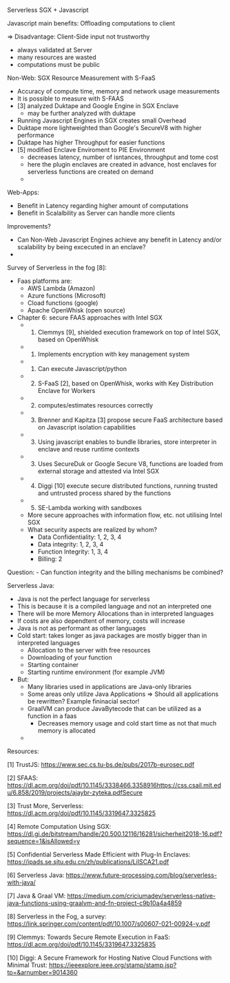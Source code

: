 Serverless SGX + Javascript

Javascript main benefits: Offloading computations to client

=> Disadvantage: Client-Side input not trustworthy

- always validated at Server
- many resources are wasted
- computations must be public

Non-Web: SGX Resource Measurement with S-FaaS

- Accuracy of compute time, memory and network usage measurements
- It is possible to measure with S-FAAS 
- [3] analyzed Duktape and Google Engine in SGX Enclave
  - may be further analyzed with duktape
- Running Javascript Engines in SGX creates small Overhead 
- Duktape more lightweighted than Google's SecureV8 with higher performance
- Duktape has higher Throughput for easier functions
- [5] modified Enclave Enviroment to PIE Environment
  - decreases latency, number of isntances, throughput and tome cost
  - here the plugin enclaves are created in advance, host enclaves for serverless functions are created on demand
  - 

Web-Apps:

- Benefit in Latency regarding higher amount of computations
- Benefit in Scalalbility as Server can handle more clients

Improvements?

- Can Non-Web Javascript Engines achieve any benefit in Latency and/or scalability by being excecuted in an enclave?
- 

Survey of Serverless in the fog [8]:

- Faas platforms are:
	- AWS Lambda (Amazon)
	- Azure functions (Microsoft)
	- Cload functions (google)
	- Apache OpenWhisk (open source)
- Chapter 6: secure FAAS approaches with Intel SGX
	- 1) Clemmys [9], shielded execution framework on top of Intel SGX, based on OpenWhisk
	- 1) Implements encryption with key management system
	- 1) Can execute Javascript/python
	- 2) S-FaaS [2], based on OpenWhisk, works with Key Distribution Enclave for Workers
	- 2) computes/estimates resources correctly
	- 3) Brenner and Kapitza [3] propose secure FaaS architecture based on Javascript isolation capabilities
	- 3) Using javascript enables to bundle libraries, store interpreter in enclave and reuse runtime contexts
	- 3) Uses SecureDuk or Google Secure V8, functions are loaded from external storage and attested via Intel SGX
	- 4) Diggi [10] execute secure distributed functions, running trusted and untrusted process shared by the functions
	- 5) SE-Lambda working with sandboxes
	- More secure approaches with information flow, etc. not utilising Intel SGX
	- What security aspects are realized by whom?
		- Data Confidentiality: 1, 2, 3, 4
		- Data integrity: 1, 2, 3, 4
		- Function Integrity: 1, 3, 4
		- Billing: 2

Question: 
	- Can function integrity and the billing mechanisms be combined?


Serverless Java:

- Java is not the perfect language for serverless
- This is because it is a compiled language and not an interpreted one
- There will be more Memory Allocations than in interpreted languages
- If costs are also dependtent of memory, costs will increase
- Java is not as performant as other languages
- Cold start: takes longer as java packages are mostly bigger than in interpreted languages
	- Allocation to the server with free resources
	- Downloading of your function
	- Starting container
	- Starting runtime environment (for example JVM)
- But:
	- Many libraries used in applications are Java-only libraries
	- Some areas only utilize Java Applications => Should all applications be rewritten? Example fininacial sector!
	- GraalVM can produce JavaBytecode that can be utilized as a function in a faas
		- Decreases memory usage and cold start time as not that much memory is allocated
	- 





Resources:

[1] TrustJS: https://www.sec.cs.tu-bs.de/pubs/2017b-eurosec.pdf

[2] SFAAS: https://dl.acm.org/doi/pdf/10.1145/3338466.3358916https://css.csail.mit.edu/6.858/2019/projects/ajaybr-zyteka.pdfSecure 

[3] Trust More, Serverless: https://dl.acm.org/doi/pdf/10.1145/3319647.3325825

[4] Remote Computation Using SGX: https://dl.gi.de/bitstream/handle/20.500.12116/16281/sicherheit2018-16.pdf?sequence=1&isAllowed=y

[5] Confidential Serverless Made Efficient with Plug-In Enclaves: https://ipads.se.sjtu.edu.cn/zh/publications/LiISCA21.pdf

[6] Serverless Java: https://www.future-processing.com/blog/serverless-with-java/

[7] Java & Graal VM: https://medium.com/criciumadev/serverless-native-java-functions-using-graalvm-and-fn-project-c9b10a4a4859

[8] Serverless in the Fog, a survey: https://link.springer.com/content/pdf/10.1007/s00607-021-00924-y.pdf

[9] Clemmys: Towards Secure Remote Execution in FaaS: https://dl.acm.org/doi/pdf/10.1145/3319647.3325835

[10] Diggi: A Secure Framework for Hosting Native Cloud Functions with Minimal Trust: https://ieeexplore.ieee.org/stamp/stamp.jsp?tp=&arnumber=9014360



